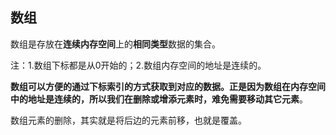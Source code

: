 ## 数组

数组是存放在**连续内存空间**上的**相同类型**数据的集合。

注：1.数组下标都是从0开始的；2.数组内存空间的地址是连续的。

**数组可以方便的通过下标索引的方式获取到对应的数据。正是因为数组在内存空间中的地址是连续的，所以我们在删除或增添元素时，难免需要移动其它元素**。

数组元素的删除，其实就是将后边的元素前移，也就是覆盖。






